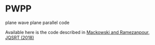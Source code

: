 # PWPP
plane wave plane parallel code

Available here is the code described in [Mackowski and Ramezanpour, JQSRT (2018)](https://scholar.google.com/citations?view_op=view_citation&hl=en&user=0oPohfcAAAAJ&sortby=pubdate&citation_for_view=0oPohfcAAAAJ:fQNAKQ3IYiAC)
